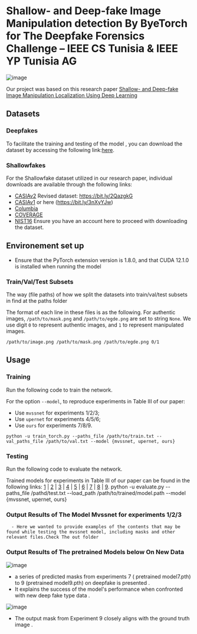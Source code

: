 # Shallow- and Deep-fake Image Manipulation detection By ByeTorch for The Deepfake Forensics Challenge – IEEE CS Tunisia & IEEE YP Tunisia AG 

   ![image](https://github.com/dumyysal/ShallowdeepfakesdetectionEnit/assets/150078373/7aecf8f6-d3c5-4d6a-95b4-f6b95ff89494)

Our project was based on this research paper  [Shallow- and Deep-fake Image Manipulation Localization Using Deep Learning]() 



## Datasets

### Deepfakes

To facilitate the training and testing of the model , you can download the dataset by accessing the following link:[here](https://www.dropbox.com/s/o5410tl5v4vxsth/ICNC2023-Deepfakes.tar.xz?dl=0).

### Shallowfakes

For the Shallowfake dataset utilized in our research paper, individual downloads are available through the following links:

- [CASIAv2](https://github.com/namtpham/casia2groundtruth)
     Revised dataset: https://bit.ly/2QazgkG
- [CASIAv1](https://github.com/namtpham/casia1groundtruth)
                   or here (https://bit.ly/3nXyYJw)
- [Columbia](https://www.ee.columbia.edu/ln/dvmm/downloads/authsplcuncmp/)
- [COVERAGE](https://github.com/wenbihan/coverage)
- [NIST16](https://www.nist.gov/itl/iad/mig/open-media-forensics-challenge)
            Ensure you have an account here to proceed with downloading the dataset.






## Environement set up
 - Ensure that the PyTorch extension version is 1.8.0, and that CUDA 12.1.0 is installed when running the model

### Train/Val/Test Subsets

The way (file paths) of how we split the datasets into train/val/test subsets in find at the paths folder

The format of each line in these files is as the following. For authentic images, `/path/to/mask.png` and `/path/to/egde.png` are set to string `None`. We use digit `0` to represent authentic images, and `1` to represent manipulated images.

```
/path/to/image.png /path/to/mask.png /path/to/egde.png 0/1
```

## Usage

### Training

Run the following code to train the network.

For the option `--model`, to reproduce experiments in Table III of our paper:

- Use `mvssnet` for experiments 1/2/3;
- Use `upernet` for experiments 4/5/6;
- Use `ours` for experiments 7/8/9.

```
python -u train_torch.py --paths_file /path/to/train.txt --val_paths_file /path/to/val.txt --model {mvssnet, upernet, ours}
```

### Testing

Run the following code to evaluate the network.

Trained models for experiments in Table III of our paper can be found in the following links: [1](https://www.dropbox.com/s/jov5nsj47pyfv16/1.pth?dl=0) | [2](https://www.dropbox.com/s/w9eviamadmc0feh/2.pth?dl=0) | [3](https://www.dropbox.com/s/4pq92dmjzepi0uk/3.pth?dl=0) | [4](https://www.dropbox.com/s/i9eakxvww8vsbh7/4.pth?dl=0) | [5](https://www.dropbox.com/s/0jx8pxq1aksir18/5.pth?dl=0) | [6](https://www.dropbox.com/s/adsvglkcwv6ttnj/6.pth?dl=0) | [7](https://www.dropbox.com/s/nr81w432k9llztc/7.pth?dl=0) | [8](https://www.dropbox.com/s/g2n58undkom78tb/8.pth?dl=0) | [9](https://www.dropbox.com/s/zzk4eump5xfbqmz/9.pth?dl=0).
python -u evaluate.py --paths_file /pathd/test.txt --load_path /path/to/trained/model.path --model {mvssnet, upernet, ours}


### Output Results of The Model Mvssnet for experiments 1/2/3

      - Here we wanted to provide examples of the contents that may be found while testing the mvssnet model, including masks and other relevant files.Check The out folder

### Output Results of The pretrained Models below On New Data
![image](https://github.com/dumyysal/ShallowdeepfakesdetectionEnit/assets/150078373/3b905862-c955-4e32-a755-3e3fd26e6e5f)
  - a series of predicted masks from experiments 7 ( pretrained model7.pth) to 9 (pretrained model9.pth) on deepfake is presented .
  - It explains the success of the model's performance when confronted with new deep fake type data .

    
 ![image](https://github.com/dumyysal/ShallowdeepfakesdetectionEnit/assets/150078373/f7e425a6-c1e8-4b07-a8eb-cfa9807a5d64)
 - The output mask from Experiment 9 closely aligns with the ground truth image . 

